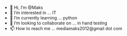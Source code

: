 - 👋 Hi, I’m @Maks 
- 👀 I’m interested in ... IT
- 🌱 I’m currently learning ... python
- 💞️ I’m looking to collaborate on ... in hand testing 
- 📫 How to reach me ... mediamaks2012@gmail dot com

<!---
MaksKbz/MaksKbz is a ✨ special ✨ repository because its `README.md` (this file) appears on your GitHub profile.
You can click the Preview link to take a look at your changes.
--->
